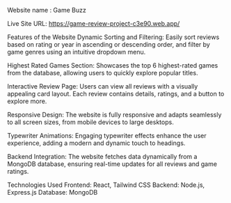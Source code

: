 Website name : Game Buzz

Live Site URL: https://game-review-project-c3e90.web.app/

Features of the Website
Dynamic Sorting and Filtering:
Easily sort reviews based on rating or year in ascending or descending order, and filter by game genres using an intuitive dropdown menu.

Highest Rated Games Section:
Showcases the top 6 highest-rated games from the database, allowing users to quickly explore popular titles.

Interactive Review Page:
Users can view all reviews with a visually appealing card layout. Each review contains details, ratings, and a button to explore more.

Responsive Design:
The website is fully responsive and adapts seamlessly to all screen sizes, from mobile devices to large desktops.

Typewriter Animations:
Engaging typewriter effects enhance the user experience, adding a modern and dynamic touch to headings.

Backend Integration:
The website fetches data dynamically from a MongoDB database, ensuring real-time updates for all reviews and game ratings.

Technologies Used
Frontend: React, Tailwind CSS
Backend: Node.js, Express.js
Database: MongoDB